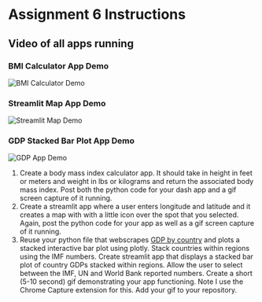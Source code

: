 # Assignment 6 Instructions

## Video of all apps running
### BMI Calculator App Demo
![BMI Calculator Demo](https://github.com/user-attachments/assets/ab8d885c-3b88-4d51-9f44-ea6336add0bd)

### Streamlit Map App Demo
![Streamlit Map Demo](https://github.com/user-attachments/assets/395e91a1-d066-43ac-ac43-83c638384ff5)

### GDP Stacked Bar Plot App Demo
![GDP App Demo](https://github.com/user-attachments/assets/32e9841b-fe1e-408c-b4dc-07c77b5978fc)

1. Create a body mass index calculator app. It should take in height in feet or meters and weight in lbs or kilograms and return the associated body mass index. Post both the python code for your dash app and a gif screen capture of it running.
2. Create a streamlit app where a user enters longitude and latitude and it creates a map with with a little icon over the spot that you selected. Again, post the python code for your app as well as a gif screen capture of it running.
3. Reuse your python file that webscrapes [GDP by country](https://en.wikipedia.org/wiki/List_of_countries_by_GDP_(nominal)) and plots a stacked interactive bar plot using plotly. Stack countries within regions using the IMF numbers. Create streamlit app that displays a stacked bar plot of country GDPs stacked within regions. Allow the user to select between the IMF, UN and World Bank reported numbers. Create a short (5-10 second) gif demonstrating your app functioning. Note I use the Chrome Capture extension for this. Add your gif to your repository.

